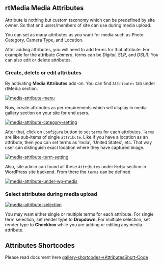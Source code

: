 ## rtMedia Media Attributes


Attribute is nothing but custom taxonomy which can be predefined by site owner. So that end users/members of site can use during media upload.

You can set as many attributes as you want for media such as Photo Category, Camera Type, and Location.

After adding attributes, you will need to add terms for that attribute. For example for the attribute *Camera*, terms can be *Digital*, *SLR*, and *DSLR*. You can also edit or delete attributes.


### Create, delete or edit attributes

By activating **Media Attributes** add-on. You can find `Attributes` tab under rtMedia section.

[![media-attribute-menu](https://cloud.githubusercontent.com/assets/7771963/7882751/836b76c0-062e-11e5-8eb8-90a6c797829b.png)](https://cloud.githubusercontent.com/assets/7771963/7882751/836b76c0-062e-11e5-8eb8-90a6c797829b.png)

Now, create attributes as per requirements which will display in media gallery section on your site for end users.

[![media-attribute-category-setting](https://cloud.githubusercontent.com/assets/7771963/7882902/baf4172c-062f-11e5-9b51-8783beab53b4.png)](https://cloud.githubusercontent.com/assets/7771963/7882902/baf4172c-062f-11e5-9b51-8783beab53b4.png)

After that, click on `Configure` button to set `terms` for each attributes. `Terms` are like sub-items of single `attribute`. Like if you have a location as an attribute, then you can set terms as 'India', 'United States', etc. That way user can distinguish exact location where they have captured image.  

[![media-attribute-term-setting](https://cloud.githubusercontent.com/assets/7771963/7882988/8062781e-0630-11e5-87e4-ae8d5e08913b.png)](https://cloud.githubusercontent.com/assets/7771963/7882988/8062781e-0630-11e5-87e4-ae8d5e08913b.png)


Also, site admin can found all these `Attributes` under `Media` section in WordPress site backend. From there the `terms` can be defined.

[![media-attribute-under-wp-media](https://cloud.githubusercontent.com/assets/7771963/7883076/48a6f82c-0631-11e5-8f8e-b4704238321f.png)](https://cloud.githubusercontent.com/assets/7771963/7883076/48a6f82c-0631-11e5-8f8e-b4704238321f.png)

### Select attributes during media upload


[![media-attribute-selection](https://cloud.githubusercontent.com/assets/7771963/7883751/82e9acfa-0636-11e5-9444-5c4efeb15d77.png)](https://cloud.githubusercontent.com/assets/7771963/7883751/82e9acfa-0636-11e5-9444-5c4efeb15d77.png)

You may want either single or multiple terms for each attribute. For single term selection, set render type to **Dropdown**. For multiple selection, set render type to **Checkbox** while you are adding or editing any media attribute.

## Attributes Shortcodes

Please read document here [gallery-shortcodes->AttributesShort-Code](../features/shortcodes/gallery.md)
